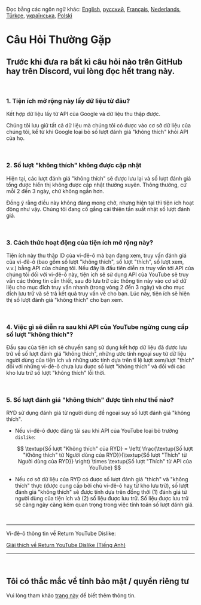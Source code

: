 Đọc bằng các ngôn ngữ khác: [English](FAQ.md), [русский](FAQru.md), [Français](FAQfr.md), [Nederlands](FAQnl.md), [Türkçe](FAQtr.md), [українська](FAQuk.md), [Polski](FAQpl.md)


# Câu Hỏi Thường Gặp <!-- # Frequently Asked Questions -->

## Trước khi đưa ra bất kì câu hỏi nào trên GitHub hay trên Discord, vui lòng đọc hết trang này. <!-- ## Before asking a question on GitHub or Discord, please refer to this. -->

<br>

### **1. Tiện ích mở rộng này lấy dữ liệu từ đâu?** <!-- ### Where does this extension get the data? -->

Kết hợp dữ liệu lấy từ API của Google và dữ liệu thu thập được.

Chúng tôi lưu giữ tất cả dữ liệu mà chúng tôi có được vào cơ sở dữ liệu của chúng tôi, kể từ khi Google loại bỏ số lượt đánh giá "không thích" khỏi API của họ.

<br>

### **2. Số lượt "không thích" không được cập nhật** <!-- ### Video dislike count doesn't update -->

Hiện tại, các lượt đánh giá "không thích" sẽ được lưu lại và số lượt đánh giá tổng được hiển thị không được cập nhật thường xuyên. Thông thường, cứ mỗi 2 đến 3 ngày, chứ không ngắn hơn.

Đồng ý rằng điều này không đáng mong chờ, nhưng hiện tại thì tiện ích hoạt động như vậy. Chúng tôi đang cố gắng cải thiện tần suất nhật số lượt đánh giá.

<br>

### **3. Cách thức hoạt động của tiện ích mở rộng này?** <!-- ### How does this work? -->

Tiện ích này thu thập ID của vi-đê-ô mà bạn đang xem, truy vấn đánh giá của vi-đê-ô (bao gồm số lượt "không thích", số lượt "thích", số lượt xem, v.v.) bằng API của chúng tôi. Nếu đây là đầu tiên diễn ra truy vấn tới API của chúng tôi đối với vi-đê-ô này, tiện ích sẽ sử dụng API của YouTube sẽ truy vấn các thông tin cần thiết, sau đó lưu trữ các thông tin này vào cơ sở dữ liệu cho mục đích truy vấn nhanh (trong vòng 2 đến 3 ngày) và cho mục đích lưu trữ và sẽ trả kết quả truy vấn về cho bạn. Lúc này, tiện ích sẽ hiện thị số lượt đánh giá "không thích" cho bạn xem.

<br>

### **4. Việc gì sẽ diễn ra sau khi API của YouTube ngừng cung cấp số lượt "không thích"?** <!-- ### What will happen after the YouTube API stops returning the dislike count? -->

Đầu sau của tiện ích sẽ chuyển sang sử dụng kết hợp dữ liệu đã được lưu trữ về số lượt đánh giá "không thích", những ước tính ngoại suy từ dữ liệu người dùng của tiện ích và những ước tính dựa trên tỉ lệ lượt xem/lượt "thích" đối với những vi-đê-ô chưa lưu được số lượt "không thích" và đối với các kho lưu trữ số lượt "không thích" lỗi thời. 

<br>

### **5. Số lượt đánh giá "không thích" được tính như thế nào?** <!-- ### How is the dislike count calculated? -->

RYD sử dụng đánh giá từ người dùng để ngoại suy số lượt đánh giá "không thích".

- Nếu vi-đê-ô được đăng tải sau khi API của YouTube loại bỏ trường `dislike`:

  $$ \textup{Số lượt "Không thích" của RYD} = \left( \frac{\textup{Số lượt "Không thích" từ Người dùng của RYD}}{\textup{Số lượt "Thích" từ Người dùng của RYD}} \right) \times \textup{Số lượt "Thích" từ API của YouTube} $$

- Nếu cơ sở dữ liệu của RYD có được số lượt đánh giá "thích" và "không thích" thực (được cung cấp bởi chủ vi-đê-ô hay từ kho lưu trữ), số lượt đánh giá "không thích" sẽ được tính dựa trên đồng thời (1) đánh giá từ người dùng của tiện ích và (2) số liệu được lưu trữ. Số liệu được lưu trữ sẽ càng ngày càng kém quan trọng trong việc tính toán số lượt đánh giá.

<br>

---

Vi-đê-ô thông tin về Return YouTube Dislike:

[Giải thích về Return YouTube Dislike (Tiếng Anh)](https://www.youtube.com/watch?v=GSmmtv-0yYQ)

---

<br>

## Tôi có thắc mắc về tính bảo mật / quyền riêng tư <!-- ## I have security / privacy concerns -->

Vui lòng tham khảo [trang này](SECURITY-FAQvi.md) để biết thêm thông tin.
